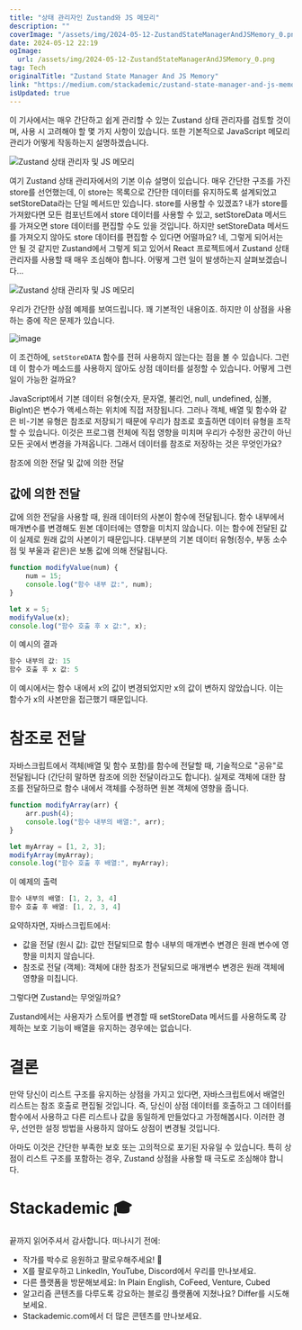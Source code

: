 ```yaml
---
title: "상태 관리자인 Zustand와 JS 메모리"
description: ""
coverImage: "/assets/img/2024-05-12-ZustandStateManagerAndJSMemory_0.png"
date: 2024-05-12 22:19
ogImage: 
  url: /assets/img/2024-05-12-ZustandStateManagerAndJSMemory_0.png
tag: Tech
originalTitle: "Zustand State Manager And JS Memory"
link: "https://medium.com/stackademic/zustand-state-manager-and-js-memory-b39efe6a811e"
isUpdated: true
---
```





이 기사에서는 매우 간단하고 쉽게 관리할 수 있는 Zustand 상태 관리자를 검토할 것이며, 사용 시 고려해야 할 몇 가지 사항이 있습니다. 또한 기본적으로 JavaScript 메모리 관리가 어떻게 작동하는지 설명하겠습니다.

![Zustand 상태 관리자 및 JS 메모리](/assets/img/2024-05-12-ZustandStateManagerAndJSMemory_0.png)

여기 Zustand 상태 관리자에서의 기본 이슈 설명이 있습니다. 매우 간단한 구조를 가진 store를 선언했는데, 이 store는 목록으로 간단한 데이터를 유지하도록 설계되었고 setStoreData라는 단일 메서드만 있습니다. store를 사용할 수 있겠죠? 내가 store를 가져왔다면 모든 컴포넌트에서 store 데이터를 사용할 수 있고, setStoreData 메서드를 가져오면 store 데이터를 편집할 수도 있을 것입니다. 하지만 setStoreData 메서드를 가져오지 않아도 store 데이터를 편집할 수 있다면 어떨까요? 네, 그렇게 되어서는 안 될 것 같지만 Zustand에서 그렇게 되고 있어서 React 프로젝트에서 Zustand 상태 관리자를 사용할 때 매우 조심해야 합니다. 어떻게 그런 일이 발생하는지 살펴보겠습니다...

![Zustand 상태 관리자 및 JS 메모리](/assets/img/2024-05-12-ZustandStateManagerAndJSMemory_1.png)



우리가 간단한 상점 예제를 보여드립니다. 꽤 기본적인 내용이죠. 하지만 이 상점을 사용하는 중에 작은 문제가 있습니다.

![image](/assets/img/2024-05-12-ZustandStateManagerAndJSMemory_2.png)

이 조건하에, `setStoreDATA` 함수를 전혀 사용하지 않는다는 점을 볼 수 있습니다. 그런데 이 함수가 메소드를 사용하지 않아도 상점 데이터를 설정할 수 있습니다. 어떻게 그런 일이 가능한 걸까요?

JavaScript에서 기본 데이터 유형(숫자, 문자열, 불리언, null, undefined, 심볼, BigInt)은 변수가 액세스하는 위치에 직접 저장됩니다. 그러나 객체, 배열 및 함수와 같은 비-기본 유형은 참조로 저장되기 때문에 우리가 참조로 호출하면 데이터 유형을 조작할 수 있습니다. 이것은 프로그램 전체에 직접 영향을 미치며 우리가 수정한 공간이 아닌 모든 곳에서 변경을 가져옵니다. 그래서 데이터를 참조로 저장하는 것은 무엇인가요?



참조에 의한 전달 및 값에 의한 전달

## 값에 의한 전달

값에 의한 전달을 사용할 때, 원래 데이터의 사본이 함수에 전달됩니다. 함수 내부에서 매개변수를 변경해도 원본 데이터에는 영향을 미치지 않습니다. 이는 함수에 전달된 값이 실제로 원래 값의 사본이기 때문입니다. 대부분의 기본 데이터 유형(정수, 부동 소수점 및 부울과 같은)은 보통 값에 의해 전달됩니다.

```js
function modifyValue(num) {
    num = 15;
    console.log("함수 내부 값:", num);
}

let x = 5;
modifyValue(x);
console.log("함수 호출 후 x 값:", x);
```



이 예시의 결과

```js
함수 내부의 값: 15
함수 호출 후 x 값: 5
```

이 예시에서는 함수 내에서 x의 값이 변경되었지만 x의 값이 변하지 않았습니다. 이는 함수가 x의 사본만을 접근했기 때문입니다.

# 참조로 전달



자바스크립트에서 객체(배열 및 함수 포함)를 함수에 전달할 때, 기술적으로 "공유"로 전달됩니다 (간단히 말하면 참조에 의한 전달이라고도 합니다). 실제로 객체에 대한 참조를 전달하므로 함수 내에서 객체를 수정하면 원본 객체에 영향을 줍니다.

```js
function modifyArray(arr) {
    arr.push(4);
    console.log("함수 내부의 배열:", arr);
}

let myArray = [1, 2, 3];
modifyArray(myArray);
console.log("함수 호출 후 배열:", myArray);
```

이 예제의 출력

```js
함수 내부의 배열: [1, 2, 3, 4]
함수 호출 후 배열: [1, 2, 3, 4]
```



요약하자면, 자바스크립트에서:

- 값을 전달 (원시 값): 값만 전달되므로 함수 내부의 매개변수 변경은 원래 변수에 영향을 미치지 않습니다.
- 참조로 전달 (객체): 객체에 대한 참조가 전달되므로 매개변수 변경은 원래 객체에 영향을 미칩니다.

그렇다면 Zustand는 무엇일까요?

Zustand에서는 사용자가 스토어를 변경할 때 setStoreData 메서드를 사용하도록 강제하는 보호 기능이 배열을 유지하는 경우에는 없습니다.



# 결론

만약 당신이 리스트 구조를 유지하는 상점을 가지고 있다면, 자바스크립트에서 배열인 리스트는 참조 호출로 편집될 것입니다. 즉, 당신이 상점 데이터를 호출하고 그 데이터를 함수에서 사용하고 다른 리스트나 값을 동일하게 만들었다고 가정해봅시다. 이러한 경우, 선언한 설정 방법을 사용하지 않아도 상점이 변경될 것입니다.

아마도 이것은 간단한 부족한 보호 또는 고의적으로 포기된 자유일 수 있습니다. 특히 상점이 리스트 구조를 포함하는 경우, Zustand 상점을 사용할 때 극도로 조심해야 합니다.

# Stackademic 🎓



끝까지 읽어주셔서 감사합니다. 떠나시기 전에:

- 작가를 박수로 응원하고 팔로우해주세요! 👏
- X를 팔로우하고 LinkedIn, YouTube, Discord에서 우리를 만나보세요.
- 다른 플랫폼을 방문해보세요: In Plain English, CoFeed, Venture, Cubed
- 알고리즘 콘텐츠를 다루도록 강요하는 블로깅 플랫폼에 지쳤나요? Differ를 시도해보세요.
- Stackademic.com에서 더 많은 콘텐츠를 만나보세요.
